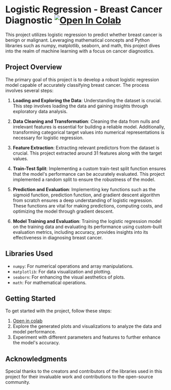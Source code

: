 # Logistic Regression - Breast Cancer Diagnostic [![Open In Colab](https://colab.research.google.com/assets/colab-badge.svg)](https://colab.research.google.com/github/Ad7amstein/Logistic_Regression-Breast_Cancer_Diagnostic/blob/main/Breast_Cancer_Diagnostic.ipynb)


This project utilizes logistic regression to predict whether breast cancer is benign or malignant. Leveraging mathematical concepts and Python libraries such as numpy, matplotlib, seaborn, and math, this project dives into the realm of machine learning with a focus on cancer diagnostics.

## Project Overview

The primary goal of this project is to develop a robust logistic regression model capable of accurately classifying breast cancer. The process involves several steps:

1. **Loading and Exploring the Data**: Understanding the dataset is crucial. This step involves loading the data and gaining insights through exploratory data analysis.

2. **Data Cleaning and Transformation**: Cleaning the data from nulls and irrelevant features is essential for building a reliable model. Additionally, transforming categorical target values into numerical representations is necessary for logistic regression.

3. **Feature Extraction**: Extracting relevant predictors from the dataset is crucial. This project extracted around 31 features along with the target values.

4. **Train-Test Split**: Implementing a custom train-test split function ensures that the model's performance can be accurately evaluated. This project implemented a random split to ensure the robustness of the model.

5. **Prediction and Evaluation**: Implementing key functions such as the sigmoid function, prediction function, and gradient descent algorithm from scratch ensures a deep understanding of logistic regression. These functions are vital for making predictions, computing costs, and optimizing the model through gradient descent.

6. **Model Training and Evaluation**: Training the logistic regression model on the training data and evaluating its performance using custom-built evaluation metrics, including accuracy, provides insights into its effectiveness in diagnosing breast cancer.

## Libraries Used

- `numpy`: For numerical operations and array manipulations.
- `matplotlib`: For data visualization and plotting.
- `seaborn`: For enhancing the visual aesthetics of plots.
- `math`: For mathematical operations.

## Getting Started

To get started with the project, follow these steps:

1. [Open in colab](#https://colab.research.google.com/github/Ad7amstein/Logistic_Regression-Breast_Cancer_Diagnostic/blob/main/Breast_Cancer_Diagnostic.ipynb)
2. Explore the generated plots and visualizations to analyze the data and model performance.
3. Experiment with different parameters and features to further enhance the model's accuracy.

## Acknowledgments

Special thanks to the creators and contributors of the libraries used in this project for their invaluable work and contributions to the open-source community.
